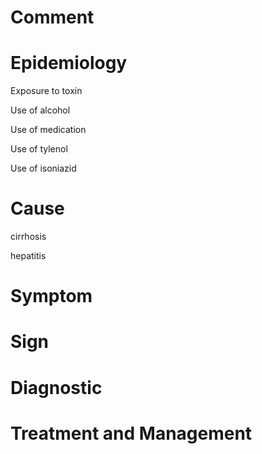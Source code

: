 # Comment

# Epidemiology

Exposure to toxin

Use of alcohol

Use of medication

Use of tylenol

Use of isoniazid

# Cause

cirrhosis

hepatitis

# Symptom

# Sign

# Diagnostic

# Treatment and Management
